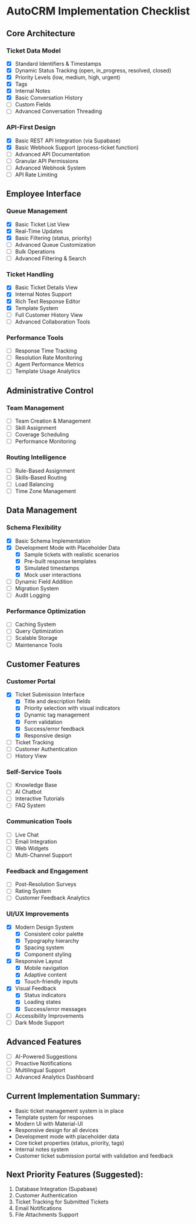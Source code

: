 # AutoCRM Implementation Checklist

## Core Architecture

### Ticket Data Model
- [x] Standard Identifiers & Timestamps
- [x] Dynamic Status Tracking (open, in_progress, resolved, closed)
- [x] Priority Levels (low, medium, high, urgent)
- [x] Tags
- [x] Internal Notes
- [x] Basic Conversation History
- [ ] Custom Fields
- [ ] Advanced Conversation Threading

### API-First Design
- [x] Basic REST API Integration (via Supabase)
- [x] Basic Webhook Support (process-ticket function)
- [ ] Advanced API Documentation
- [ ] Granular API Permissions
- [ ] Advanced Webhook System
- [ ] API Rate Limiting

## Employee Interface

### Queue Management
- [x] Basic Ticket List View
- [x] Real-Time Updates
- [x] Basic Filtering (status, priority)
- [ ] Advanced Queue Customization
- [ ] Bulk Operations
- [ ] Advanced Filtering & Search

### Ticket Handling
- [x] Basic Ticket Details View
- [x] Internal Notes Support
- [x] Rich Text Response Editor
- [x] Template System
- [ ] Full Customer History View
- [ ] Advanced Collaboration Tools

### Performance Tools
- [ ] Response Time Tracking
- [ ] Resolution Rate Monitoring
- [ ] Agent Performance Metrics
- [ ] Template Usage Analytics

## Administrative Control

### Team Management
- [ ] Team Creation & Management
- [ ] Skill Assignment
- [ ] Coverage Scheduling
- [ ] Performance Monitoring

### Routing Intelligence
- [ ] Rule-Based Assignment
- [ ] Skills-Based Routing
- [ ] Load Balancing
- [ ] Time Zone Management

## Data Management

### Schema Flexibility
- [x] Basic Schema Implementation
- [x] Development Mode with Placeholder Data
  - [x] Sample tickets with realistic scenarios
  - [x] Pre-built response templates
  - [x] Simulated timestamps
  - [x] Mock user interactions
- [ ] Dynamic Field Addition
- [ ] Migration System
- [ ] Audit Logging

### Performance Optimization
- [ ] Caching System
- [ ] Query Optimization
- [ ] Scalable Storage
- [ ] Maintenance Tools

## Customer Features

### Customer Portal
- [x] Ticket Submission Interface
  - [x] Title and description fields
  - [x] Priority selection with visual indicators
  - [x] Dynamic tag management
  - [x] Form validation
  - [x] Success/error feedback
  - [x] Responsive design
- [ ] Ticket Tracking
- [ ] Customer Authentication
- [ ] History View

### Self-Service Tools
- [ ] Knowledge Base
- [ ] AI Chatbot
- [ ] Interactive Tutorials
- [ ] FAQ System

### Communication Tools
- [ ] Live Chat
- [ ] Email Integration
- [ ] Web Widgets
- [ ] Multi-Channel Support

### Feedback and Engagement
- [ ] Post-Resolution Surveys
- [ ] Rating System
- [ ] Customer Feedback Analytics

### UI/UX Improvements
- [x] Modern Design System
  - [x] Consistent color palette
  - [x] Typography hierarchy
  - [x] Spacing system
  - [x] Component styling
- [x] Responsive Layout
  - [x] Mobile navigation
  - [x] Adaptive content
  - [x] Touch-friendly inputs
- [x] Visual Feedback
  - [x] Status indicators
  - [x] Loading states
  - [x] Success/error messages
- [ ] Accessibility Improvements
- [ ] Dark Mode Support

## Advanced Features
- [ ] AI-Powered Suggestions
- [ ] Proactive Notifications
- [ ] Multilingual Support
- [ ] Advanced Analytics Dashboard

## Current Implementation Summary:
- Basic ticket management system is in place
- Template system for responses
- Modern UI with Material-UI
- Responsive design for all devices
- Development mode with placeholder data
- Core ticket properties (status, priority, tags)
- Internal notes system
- Customer ticket submission portal with validation and feedback

## Next Priority Features (Suggested):
1. Database Integration (Supabase)
2. Customer Authentication
3. Ticket Tracking for Submitted Tickets
4. Email Notifications
5. File Attachments Support 